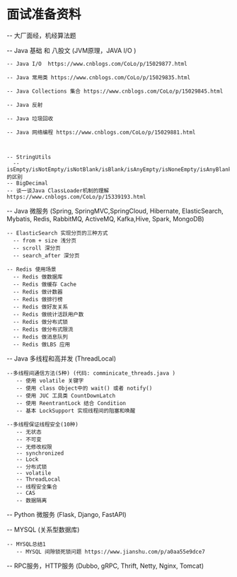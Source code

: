# 面试准备资料

-- 大厂面经，机经算法题
        
-- Java 基础 和 八股文 (JVM原理，JAVA I/O )

    -- Java I/O  https://www.cnblogs.com/CoLo/p/15029877.html
    
    -- Java 常用类 https://www.cnblogs.com/CoLo/p/15029835.html
    
    -- Java Collections 集合 https://www.cnblogs.com/CoLo/p/15029845.html
    
    -- Java 反射
    
    -- Java 垃圾回收
    
    -- Java 网络编程 https://www.cnblogs.com/CoLo/p/15029881.html
    

    
    -- StringUtils
      -- isEmpty/isNotEmpty/isNotBlank/isBlank/isAnyEmpty/isNoneEmpty/isAnyBlank/isNoneBlank 的区别
    -- BigDecimal
    -- 谈一谈Java ClassLoader机制的理解 https://www.cnblogs.com/CoLo/p/15339193.html

-- Java 微服务 (Spring, SpringMVC,SpringCloud, Hibernate, ElasticSearch, Mybatis, Redis, RabbitMQ, ActiveMQ, Kafka,Hive, Spark, MongoDB)

    -- ElasticSearch 实现分页的三种方式
      -- from + size 浅分页
      -- scroll 深分页
      -- search_after 深分页
      
    -- Redis 使用场景
      -- Redis 做数据库
      -- Redis 做缓存 Cache
      -- Redis 做计数器
      -- Redis 做排行榜
      -- Redis 做好友关系
      -- Redis 做统计活跃用户数
      -- Redis 做分布式锁
      -- Redis 做分布式限流
      -- Redis 做消息队列
      -- Redis 做LBS 应用


-- Java 多线程和高并发 (ThreadLocal)
  
    --多线程间通信方法(5种) (代码: comminicate_threads.java )
       -- 使用 volatile 关键字
       -- 使用 class Object中的 wait() 或者 notify()
       -- 使用 JUC 工具类 CountDownLatch
       -- 使用 ReentrantLock 结合 Condition
       -- 基本 LockSupport 实现线程间的阻塞和唤醒

    --多线程保证线程安全(10种)
       -- 无状态
       -- 不可变
       -- 无修改权限
       -- synchronized
       -- Lock
       -- 分布式锁
       -- volatile
       -- ThreadLocal
       -- 线程安全集合
       -- CAS
       -- 数据隔离
       

-- Python 微服务 (Flask, Django, FastAPI)


-- MYSQL (关系型数据库)

    -- MYSQL总结1
       -- MYSQL 间隙锁死锁问题 https://www.jianshu.com/p/a0aa55e9dce7

-- RPC服务，HTTP服务 (Dubbo, gRPC, Thrift, Netty, Nginx, Tomcat)
